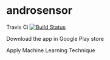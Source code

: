 # androsensor

Travis Ci       [![Build Status](https://travis-ci.org/rutujar/androsensor.svg?branch=master)](https://travis-ci.org/rutujar/androsensor)

Download the app in Google Play store

Apply Machine Learning Technique
